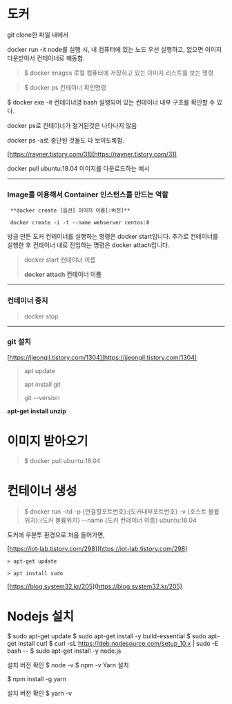 # 도커

git clone한 파일 내에서

docker run -it node를 실행 시, 내 컴퓨터에 있는 노드 우선 실행하고, 없으면 이미지 다운받아서 컨테이너로 해동함.

> $ docker images                                             로컬 컴퓨터에 저장하고 있는 이미지 리스트를 보는 명령

> $ docker ps                                                     컨테이너 확인명령

$ docker exe -it 컨테이너명 bash                   실행되어 있는 컨테이너 내부 구조를 확인할 수 있다.

 docker ps로 컨테이너가 철거된것은 나타나지 않음

docker ps -a로 중단된 것들도 다 보이도록함.

[https://rayner.tistory.com/31](https://rayner.tistory.com/31)

docker pull ubuntu:18.04           이미지를 다운로드하는 예시

   ---
### Image를 이용해서 Container 인스턴스를 만드는 역할
```
 **docker create [옵션] 이미지 이름[:버전]** 

 docker create -i -t --name webserver centos:8
```
방금 만든 도커 컨테이너를 실행하는 명령은 docker start입니다. 추가로 컨테이너를 실행한 후 컨테이너 내로 진입하는 명령은 docker attach입니다.

> docker start 컨테이너 이름
>
> **docker attach 컨테이너 이름**
   
---
### 컨테이너 중지

> docker stop <container name>
   
   ---
### git 설치

[https://jjeongil.tistory.com/1304](https://jjeongil.tistory.com/1304)

> apt update
>
> apt install git
>
> git --version


**apt-get install unzip**
 
 # 이미지 받아오기
> $ docker pull ubuntu:18.04 
   
 # 컨테이너 생성
> $ docker run -itd -p {연결할포트번호}:{도커내부포트번호} -v {호스트 볼륨위치}:{도커 볼륨위치} --name {도커 컨테이너 이름} ubuntu:18.04

도커에 우분투 환경으로 처음 들어가면,

[https://iot-lab.tistory.com/298](https://iot-lab.tistory.com/298)

```
> apt-get update

> apt install sudo
```

 [https://blog.system32.kr/205](https://blog.system32.kr/205)
 
# Nodejs 설치

$ sudo apt-get update
$ sudo apt-get install -y build-essential
$ sudo apt-get install curl
$ curl -sL https://deb.nodesource.com/setup_10.x | sudo -E bash --
$ sudo apt-get install -y node.js

설치 버전 확인
$ node -v
$ npm -v
Yarn 설치

$ npm install -g yarn

설치 버전 확인
$ yarn -v


